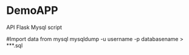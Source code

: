 # DemoAPP
API Flask
Mysql script

#Import data from mysql
mysqldump -u username -p databasename > ***.sql
